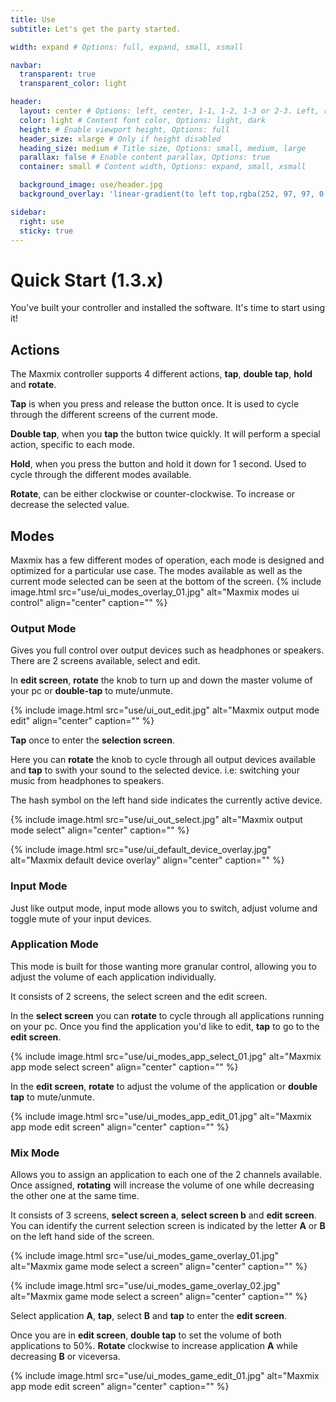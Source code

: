 ```yaml
---
title: Use
subtitle: Let's get the party started.

width: expand # Options: full, expand, small, xsmall

navbar:
  transparent: true
  transparent_color: light

header:
  layout: center # Options: left, center, 1-1, 1-2, 1-3 or 2-3. Left, right options display this pages title and subtitle. 1-1, 1-2, 1-3 or 2-3 options display content of block file/s.
  color: light # Content font color, Options: light, dark
  height: # Enable viewport height, Options: full
  header_size: xlarge # Only if height disabled
  heading_size: medium # Title size, Options: small, medium, large
  parallax: false # Enable content parallax, Options: true
  container: small # Content width, Options: expand, small, xsmall

  background_image: use/header.jpg
  background_overlay: 'linear-gradient(to left top,rgba(252, 97, 97, 0.8) 0%, rgba(69, 69, 69, 0.8) 80%)'

sidebar:
  right: use
  sticky: true
---
```


# Quick Start (1.3.x)

You've built your controller and installed the software. It's time to start using it!

## Actions

The Maxmix controller supports 4 different actions, **tap**, **double tap**, **hold** and **rotate**.

**Tap** is when you press and release the button once.
It is used to cycle through the different screens of the current mode.

**Double tap**, when you **tap** the button twice quickly.
It will perform a special action, specific to each mode.

**Hold**, when you press the button and hold it down for 1 second.
Used to cycle through the different modes available.

**Rotate**, can be either clockwise or counter-clockwise.
To increase or decrease the selected value.

## Modes

Maxmix has a few different modes of operation, each mode is designed and optimized for a particular use case.
The modes available as well as the current mode selected can be seen at the bottom of the screen.
{% include image.html
    src="use/ui_modes_overlay_01.jpg"
    alt="Maxmix modes ui control"
    align="center"
    caption=""
%}

### Output Mode

Gives you full control over output devices such as headphones or speakers.
There are 2 screens available, select and edit.

In **edit screen**, **rotate** the knob to turn up and down the master volume of your pc or **double-tap** to mute/unmute.

{% include image.html
    src="use/ui_out_edit.jpg"
    alt="Maxmix output mode edit"
    align="center"
    caption=""
%}

**Tap** once to enter the **selection screen**.

Here you can **rotate** the knob to cycle through all output devices available and **tap** to swith your sound
to the selected device. i.e: switching your music from headphones to speakers.

The hash symbol on the left hand side indicates the currently active device.

{% include image.html
    src="use/ui_out_select.jpg"
    alt="Maxmix output mode select"
    align="center"
    caption=""
%}

{% include image.html
    src="use/ui_default_device_overlay.jpg"
    alt="Maxmix default device overlay"
    align="center"
    caption=""
%}

### Input Mode

Just like output mode, input mode allows you to switch, adjust volume and toggle mute of your input devices.

### Application Mode

This mode is built for those wanting more granular control, allowing you to adjust the volume of each application individually.

It consists of 2 screens, the select screen and the edit screen.

In the **select screen** you can **rotate** to cycle through all applications running on your pc.
Once you find the application you'd like to edit, **tap** to go to the **edit screen**.

{% include image.html
    src="use/ui_modes_app_select_01.jpg"
    alt="Maxmix app mode select screen"
    align="center"
    caption=""
%}

In the **edit screen**, **rotate** to adjust the volume of the application or **double tap** to mute/unmute.

{% include image.html
    src="use/ui_modes_app_edit_01.jpg"
    alt="Maxmix app mode edit screen"
    align="center"
    caption=""
%}

### Mix Mode

Allows you to assign an application to each one of the 2 channels available. Once assigned, **rotating** will increase the volume of one while decreasing the other one at the same time.

It consists of 3 screens, **select screen a**, **select screen b** and **edit screen**.
You can identify the current selection screen is indicated by the letter **A** or **B** on the left hand side of the screen.

{% include image.html
    src="use/ui_modes_game_overlay_01.jpg"
    alt="Maxmix game mode select a screen"
    align="center"
    caption=""
%}

{% include image.html
    src="use/ui_modes_game_overlay_02.jpg"
    alt="Maxmix game mode select a screen"
    align="center"
    caption=""
%}

Select application **A**, **tap**, select **B** and **tap** to enter the **edit screen**.

Once you are in **edit screen**, **double tap** to set the volume of both applications to 50%. **Rotate** clockwise to increase application **A** while decreasing **B** or viceversa.

{% include image.html
    src="use/ui_modes_game_edit_01.jpg"
    alt="Maxmix app mode edit screen"
    align="center"
    caption=""
%}
